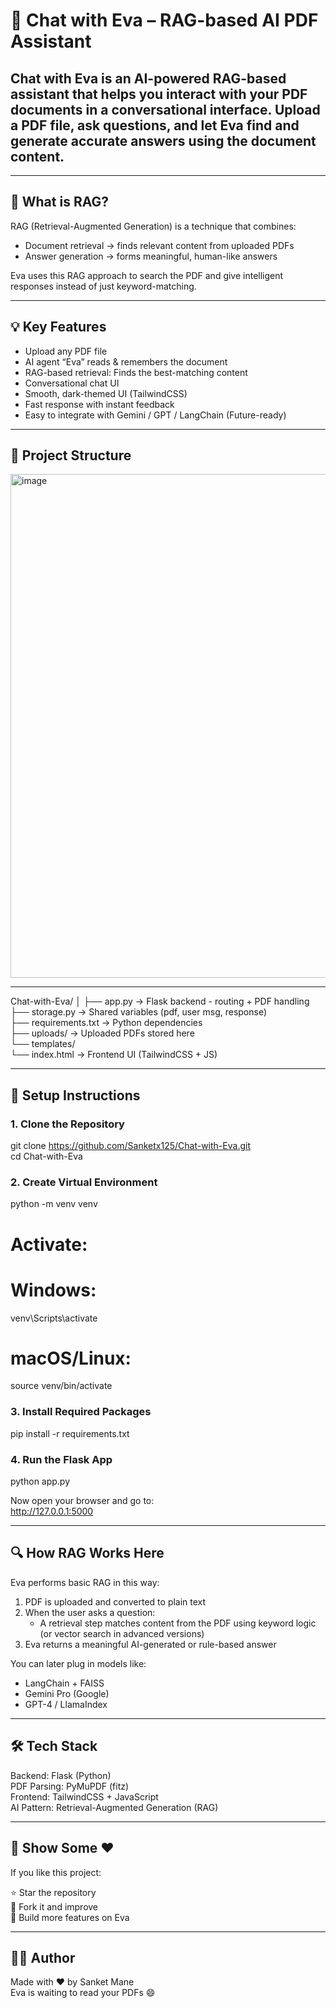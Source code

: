# 🤖 Chat with Eva – RAG-based AI PDF Assistant

Chat with Eva is an AI-powered RAG-based assistant that helps you interact with your PDF documents in a conversational interface. Upload a PDF file, ask questions, and let Eva find and generate accurate answers using the document content.
---



---

## 🧠 What is RAG?

RAG (Retrieval-Augmented Generation) is a technique that combines:
- Document retrieval → finds relevant content from uploaded PDFs
- Answer generation → forms meaningful, human-like answers

Eva uses this RAG approach to search the PDF and give intelligent responses instead of just keyword-matching.

---

## 💡 Key Features

- Upload any PDF file
- AI agent “Eva” reads & remembers the document
- RAG-based retrieval: Finds the best-matching content
- Conversational chat UI
- Smooth, dark-themed UI (TailwindCSS)
- Fast response with instant feedback
- Easy to integrate with Gemini / GPT / LangChain (Future-ready)

---

## 📁 Project Structure

<img width="650" height="806" alt="image" src="https://github.com/user-attachments/assets/6def7237-afb5-49f3-a93a-9016e7252812" />

--- 

Chat-with-Eva/
│
├── app.py               → Flask backend - routing + PDF handling  
├── storage.py           → Shared variables (pdf, user msg, response)  
├── requirements.txt     → Python dependencies  
├── uploads/             → Uploaded PDFs stored here  
└── templates/  
    └── index.html       → Frontend UI (TailwindCSS + JS)  

---

## 🔧 Setup Instructions

### 1. Clone the Repository

git clone https://github.com/Sanketx125/Chat-with-Eva.git  
cd Chat-with-Eva  

### 2. Create Virtual Environment

python -m venv venv

# Activate:
# Windows:
venv\Scripts\activate

# macOS/Linux:
source venv/bin/activate

### 3. Install Required Packages

pip install -r requirements.txt

### 4. Run the Flask App

python app.py

Now open your browser and go to:  
http://127.0.0.1:5000

---

## 🔍 How RAG Works Here

Eva performs basic RAG in this way:

1. PDF is uploaded and converted to plain text  
2. When the user asks a question:  
   - A retrieval step matches content from the PDF using keyword logic (or vector search in advanced versions)  
3. Eva returns a meaningful AI-generated or rule-based answer  

You can later plug in models like:
- LangChain + FAISS  
- Gemini Pro (Google)  
- GPT-4 / LlamaIndex  

---

## 🛠 Tech Stack

Backend: Flask (Python)  
PDF Parsing: PyMuPDF (fitz)  
Frontend: TailwindCSS + JavaScript  
AI Pattern: Retrieval-Augmented Generation (RAG)  


---

## 🌟 Show Some ❤️

If you like this project:

⭐ Star the repository  
🍴 Fork it and improve  
🧩 Build more features on Eva  

---

## 👩‍💻 Author

Made with ❤️ by Sanket Mane  
Eva is waiting to read your PDFs 😄
